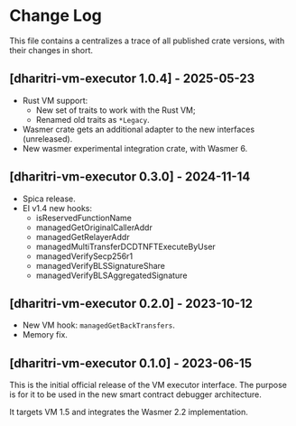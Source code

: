 # Change Log

This file contains a centralizes a trace of all published crate versions, with their changes in short.

## [dharitri-vm-executor 1.0.4] - 2025-05-23
- Rust VM support:
    - New set of traits to work with the Rust VM;
    - Renamed old traits as `*Legacy`.
- Wasmer crate gets an additional adapter to the new interfaces (unreleased).
- New wasmer experimental integration crate, with Wasmer 6.

## [dharitri-vm-executor 0.3.0] - 2024-11-14
- Spica release.
- EI v1.4 new hooks:
    - isReservedFunctionName
    - managedGetOriginalCallerAddr
    - managedGetRelayerAddr
    - managedMultiTransferDCDTNFTExecuteByUser
    - managedVerifySecp256r1
    - managedVerifyBLSSignatureShare
    - managedVerifyBLSAggregatedSignature

## [dharitri-vm-executor 0.2.0] - 2023-10-12
- New VM hook: `managedGetBackTransfers`.
- Memory fix.

## [dharitri-vm-executor 0.1.0] - 2023-06-15
This is the initial official release of the VM executor interface. The purpose is for it to be used in the new smart contract debugger architecture.

It targets VM 1.5 and integrates the Wasmer 2.2 implementation.
